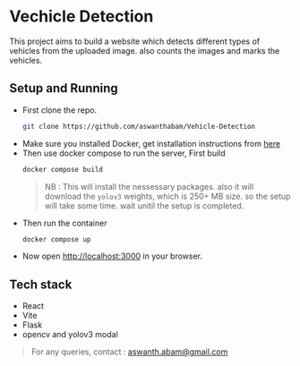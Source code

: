 # Vechicle Detection

This project aims to build a website which detects different types of vehicles from the uploaded image. also counts the images and marks the vehicles.

## Setup and Running

- First clone the repo.
    ```bash
    git clone https://github.com/aswanthabam/Vehicle-Detection
    ```
- Make sure you installed Docker, get installation instructions from [here](https://docs.docker.com/engine/install/) 
- Then use docker compose to run the server, First build 
    ```bash
    docker compose build
    ```
    > NB : This will install the nessessary packages. also it will download the `yolov3` weights, which is 250+ MB size. so the setup will take some time. wait unitil the setup is completed.
- Then run the container
    ```bash
    docker compose up
    ```
- Now open [http://localhost:3000](http://localhost:3000) in your browser.

## Tech stack

- React
- Vite
- Flask
- opencv and yolov3 modal

> For any queries, contact : aswanth.abam@gmail.com